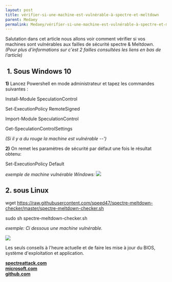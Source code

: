 ```yaml
---
layout: post
title: vérifier-si-une-machine-est-vulnérable-à-spectre-et-meltdown
parent: Medaey
permalink: Medaey/vérifier-si-une-machine-est-vulnérable-à-spectre-et-meltdown
---
```


Salutation dans cet article nous allons voir comment vérifier si vos machines sont vulnérables aux failles de sécurité spectre & Meltdown.  
_(Pour plus d'informations sur c'est 2 failles consultées les liens en bas de l’article)_ 

 **1\. Sous Windows 10**
------------------------

**1)** Lancez Powershell en mode administrateur et tapez les commandes suivantes :

Install-Module SpeculationControl

Set-ExecutionPolicy RemoteSigned

Import-Module SpeculationControl

Get-SpeculationControlSettings

_(Si il y a du rouge la machine est vulnérable --')_  
  
**2)** On remet les paramètres de sécurité par défaut une fois le résultat obtenu:

Set-ExecutionPolicy Default

_exemple de machine vulnérable Windows:_ ![](https://1.bp.blogspot.com/-P0FJmz7cG9U/YLVwTWmki4I/AAAAAAAAE-U/NGbjHqHrBmE_nEfybHtHvJLZFfxuLkhjACNcBGAsYHQ/s16000/fail_spectre.webp)

**2\. sous Linux**
------------------

wget https://raw.githubusercontent.com/speed47/spectre-meltdown-checker/master/spectre-meltdown-checker.sh

sudo sh spectre-meltdown-checker.sh

_exemple: Ci dessous une machine vulnérable._

![](https://1.bp.blogspot.com/--nFqcKiQ5dQ/YLVv1nrhmEI/AAAAAAAAE-M/BVo2xPuvePg3KHos9V85WJo4YA9ym-qngCNcBGAsYHQ/s16000/fail_specte_linux.webp)

Les seuls conseils à l'heure actuelle et de faire les mise à jour du BIOS, système d'exploitation et application.  

**[spectreattack.com](https://spectreattack.com/)**   
**[microsoft.com](https://support.microsoft.com/en-us/topic/windows-client-guidance-for-it-pros-to-protect-against-speculative-execution-side-channel-vulnerabilities-35820a8a-ae13-1299-88cc-357f104f5b11)**   
**[github.com](https://github.com/speed47/spectre-meltdown-checker)**
